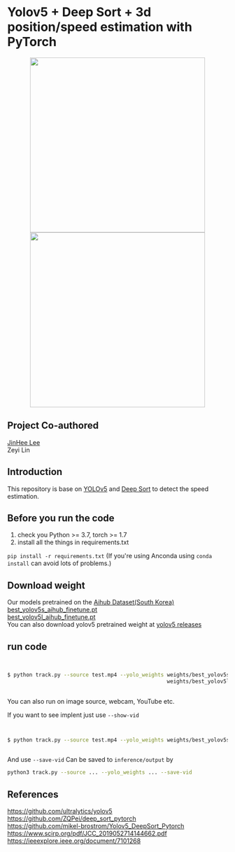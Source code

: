 # Yolov5 + Deep Sort + 3d position/speed estimation with PyTorch

<div align="center">
<p>
<img src="demo/Highway_Free_footage.gif" width="400"/> <img src="demo/inha_backgate.gif" width="400"/> 
</p>
</div>

## Project Co-authored
[JinHee Lee](https://github.com/happinis)<br>
Zeyi Lin

## Introduction

This repository is base on [YOLOv5](https://github.com/ultralytics/yolov5) and [Deep Sort](https://github.com/ZQPei/deep_sort_pytorch) to detect the speed estimation.


## Before you run the code
1. check you Python >= 3.7, torch >= 1.7
2. install all the things in requirements.txt

`pip install -r requirements.txt`
(If you're using Anconda using `conda install` can avoid lots of problems.)


## Download weight

Our models pretrained on the [Aihub Dataset(South Korea)](https://aihub.or.kr/aidata/34120)<br>
[best_yolov5s_aihub_finetune.pt](https://drive.google.com/file/d/1G4jLCseNlvQYFseYRbC1Ot6DHY-8QGTj/view?usp=sharing)<br>
[best_yolov5l_aihub_finetune.pt](https://drive.google.com/file/d/1tQmM9XHImSe89QSn9OGdL0ufHvH6ootO/view?usp=share_link)<br>
You can also download yolov5 pretrained weight at [yolov5 releases](https://github.com/ultralytics/yolov5/releases)

## run code

```bash


$ python track.py --source test.mp4 --yolo_weights weights/best_yolov5s_aihub_finetune.pt --img 640
                                                   weights/best_yolov5l_aihub_finetune.pt
                                                   
```
You can also run on image source, webcam, YouTube etc.

If you want to see implent just use ```--show-vid```

```bash


$ python track.py --source test.mp4 --yolo_weights weights/best_yolov5s_aihub_finetune.pt --show-vid
                                                   
```

And use ```--save-vid```
Can be saved to `inference/output` by 

```bash
python3 track.py --source ... --yolo_weights ... --save-vid
```

## References
https://github.com/ultralytics/yolov5<br>
https://github.com/ZQPei/deep_sort_pytorch<br>
https://github.com/mikel-brostrom/Yolov5_DeepSort_Pytorch<br>
https://www.scirp.org/pdf/JCC_2019052714144662.pdf<br>
https://ieeexplore.ieee.org/document/7101268<br>
